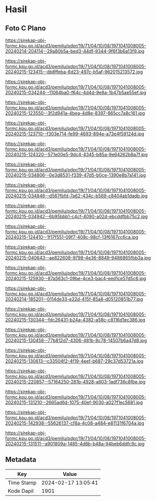# Hasil

## Foto C Plano

https://sirekap-obj-formc.kpu.go.id/acd3/pemilu/pdpr/19/71/04/10/08/1971041008005-20240214-204114--29a80b5a-bed3-44df-9344-9f6f3b6a13f9.jpg

https://sirekap-obj-formc.kpu.go.id/acd3/pemilu/pdpr/19/71/04/10/08/1971041008005-20240215-123415--db8ffeba-6d23-497c-b5af-962015213572.jpg

https://sirekap-obj-formc.kpu.go.id/acd3/pemilu/pdpr/19/71/04/10/08/1971041008005-20240215-034244--11064ba0-f64c-4d4d-9e8a-1b47b5ae55ef.jpg

https://sirekap-obj-formc.kpu.go.id/acd3/pemilu/pdpr/19/71/04/10/08/1971041008005-20240215-123550--3f2d941a-4bea-4d8e-8397-665cc7a8c161.jpg

https://sirekap-obj-formc.kpu.go.id/acd3/pemilu/pdpr/19/71/04/10/08/1971041008005-20240215-123710--f303e714-fe99-4693-894e-a73e4f59124d.jpg

https://sirekap-obj-formc.kpu.go.id/acd3/pemilu/pdpr/19/71/04/10/08/1971041008005-20240215-124320--571e00e5-9dc4-4345-b85a-9e64262b8a7f.jpg

https://sirekap-obj-formc.kpu.go.id/acd3/pemilu/pdpr/19/71/04/10/08/1971041008005-20240215-034806--0e3d8531-f339-47d5-b0ce-1390e8b7a141.jpg

https://sirekap-obj-formc.kpu.go.id/acd3/pemilu/pdpr/19/71/04/10/08/1971041008005-20240215-034846--d567fbfd-7a62-434c-b569-c8404ab1dadb.jpg

https://sirekap-obj-formc.kpu.go.id/acd3/pemilu/pdpr/19/71/04/10/08/1971041008005-20240215-034942--6b95bbb1-c4cf-4090-a02d-ebcddfbb75c2.jpg

https://sirekap-obj-formc.kpu.go.id/acd3/pemilu/pdpr/19/71/04/10/08/1971041008005-20240215-124410--1f17f551-09f7-408c-98cf-13f6167cc6ca.jpg

https://sirekap-obj-formc.kpu.go.id/acd3/pemilu/pdpr/19/71/04/10/08/1971041008005-20240215-040643--ae822608-9798-4e36-8849-9486865fbb3a.jpg

https://sirekap-obj-formc.kpu.go.id/acd3/pemilu/pdpr/19/71/04/10/08/1971041008005-20240215-125930--87a563c1-09be-4ce3-bac4-eed1ce57d5c6.jpg

https://sirekap-obj-formc.kpu.go.id/acd3/pemilu/pdpr/19/71/04/10/08/1971041008005-20240214-185201--0114de33-e22d-415f-85a8-d05120851b77.jpg

https://sirekap-obj-formc.kpu.go.id/acd3/pemilu/pdpr/19/71/04/10/08/1971041008005-20240215-130344--fdc26431-b24a-4382-a58c-c8116d1ec386.jpg

https://sirekap-obj-formc.kpu.go.id/acd3/pemilu/pdpr/19/71/04/10/08/1971041008005-20240215-130458--77b812d7-4306-481b-8c78-14507b6a47d8.jpg

https://sirekap-obj-formc.kpu.go.id/acd3/pemilu/pdpr/19/71/04/10/08/1971041008005-20240215-130613--c33504f2-4f19-4eef-b687-29c37d53721a.jpg

https://sirekap-obj-formc.kpu.go.id/acd3/pemilu/pdpr/19/71/04/10/08/1971041008005-20240215-220857--57164250-281b-4928-a603-1adf736c8fbe.jpg

https://sirekap-obj-formc.kpu.go.id/acd3/pemilu/pdpr/19/71/04/10/08/1971041008005-20240215-131210--2665ad6d-1075-40ef-9030-a027f1ec5681.jpg

https://sirekap-obj-formc.kpu.go.id/acd3/pemilu/pdpr/19/71/04/10/08/1971041008005-20240215-142938--55626137-cf8a-4c08-a484-e81131f6704a.jpg

https://sirekap-obj-formc.kpu.go.id/acd3/pemilu/pdpr/19/71/04/10/08/1971041008005-20240215-131511--a901809a-1485-4d8b-b48a-94beb6ddfc9c.jpg


## Metadata

| Key        | Value               |
| ---------- | ------------------- |
| Time Stamp | 2024-02-17 13:05:41 |
| Kode Dapil | 1901                |



